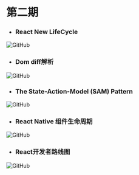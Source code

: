 # 第二期

- ### React New LifeCycle

<img src="https://raw.githubusercontent.com/Tnfe/TNFE-Diagram/master/assets/React%20New%20Lifecycle.jpg" alt="GitHub" title="React New LifeCycle" />

- ### Dom diff解析

<img src="https://raw.githubusercontent.com/Tnfe/TNFE-Diagram/master/assets/dom%20diff.png" alt="GitHub" title="dom diff" />

- ### The State-Action-Model (SAM) Pattern

<img src="https://raw.githubusercontent.com/Tnfe/TNFE-Diagram/master/assets/The%20State-Action-Model%20(SAM)%20Pattern.png" alt="GitHub" title="dom diff" />

- ### React Native 组件生命周期

<img src="https://raw.githubusercontent.com/Tnfe/TNFE-Diagram/master/assets/React%20Native%20%E7%BB%84%E4%BB%B6%E7%94%9F%E5%91%BD%E5%91%A8%E6%9C%9F.png" alt="GitHub" title="dom diff" />

- ### React开发者路线图

<img src="https://raw.githubusercontent.com/Tnfe/TNFE-Diagram/master/assets/react%E5%BC%80%E5%8F%91%E8%80%85%E8%B7%AF%E7%BA%BF%E5%9B%BE.png" alt="GitHub" title="dom diff" />
